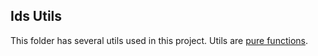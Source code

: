 ## Ids Utils

This folder has several utils used in this project. Utils are [pure functions](https://www.geeksforgeeks.org/pure-functions-in-javascript/#:~:text=Pure%20Function%20is%20a%20function,depends%20on%20its%20input%20arguments.).
